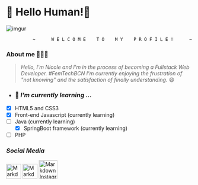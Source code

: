 # 👋 Hello Human!👾 

![imgur](https://i.imgur.com/y5EI5OJ.gif)

              ~      W E L C O M E    T O    M Y    P R O F I L E !      ~
### About me 👩🏻‍💻
> *Hello, I'm Nicole and I'm in the process of becoming a Fullstack Web Developer. *#FemTechBCN* 
I'm currently enjoying the frustration of "not knowing" and the satisfaction of finally understanding.* 😄

- ### 🌱 *I’m currently learning ...*
 - [x] HTML5 and CSS3 
 - [x] Front-end Javascript (currently learning)
- [ ] Java (currently learning)
    - [x] SpringBoot framework (currently learning)
 - [ ] PHP

 ### *Social Media*
<a href="https://www.instagram.com/mabipen/"><img src="https://i.imgur.com/srDXF9b.png"
     alt="Markdown Instagram icon" height="40" width="40"/></a>
<a href="https://twitter.com/MarvieNicole2/"><img src="https://i.imgur.com/ImIuJoi.png"
     alt="Markdown Instagram icon" height="40" width="40"/></a>
<a href="https://www.linkedin.com/in/marvie-nicole-uy-flores-281b65171/"><img src="https://i.imgur.com/bPt2pH3.png"
     alt="Markdown Instagram icon" height="50" width="50"/></a>
     

